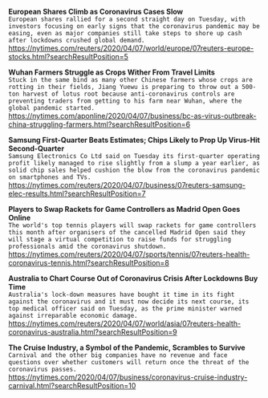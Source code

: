 **European Shares Climb as Coronavirus Cases Slow**\
`European shares rallied for a second straight day on Tuesday, with investors focusing on early signs that the coronavirus pandemic may be easing, even as major companies still take steps to shore up cash after lockdowns crushed global demand.`\
https://nytimes.com/reuters/2020/04/07/world/europe/07reuters-europe-stocks.html?searchResultPosition=5

**Wuhan Farmers Struggle as Crops Wither From Travel Limits**\
`Stuck in the same bind as many other Chinese farmers whose crops are rotting in their fields, Jiang Yuewu is preparing to throw out a 500-ton harvest of lotus root because anti-coronavirus controls are preventing traders from getting to his farm near Wuhan, where the global pandemic started.`\
https://nytimes.com/aponline/2020/04/07/business/bc-as-virus-outbreak-china-struggling-farmers.html?searchResultPosition=6

**Samsung First-Quarter Beats Estimates; Chips Likely to Prop Up Virus-Hit Second-Quarter**\
`Samsung Electronics Co Ltd said on Tuesday its first-quarter operating profit likely managed to rise slightly from a slump a year earlier, as solid chip sales helped cushion the blow from the coronavirus pandemic on smartphones and TVs.`\
https://nytimes.com/reuters/2020/04/07/business/07reuters-samsung-elec-results.html?searchResultPosition=7

**Players to Swap Rackets for Game Controllers as Madrid Open Goes Online**\
`The world's top tennis players will swap rackets for game controllers this month after organisers of the cancelled Madrid Open said they will stage a virtual competition to raise funds for struggling professionals amid the coronavirus shutdown.`\
https://nytimes.com/reuters/2020/04/07/sports/tennis/07reuters-health-coronavirus-tennis.html?searchResultPosition=8

**Australia to Chart Course Out of Coronavirus Crisis After Lockdowns Buy Time**\
`Australia's lock-down measures have bought it time in its fight against the coronavirus and it must now decide its next course, its top medical officer said on Tuesday, as the prime minister warned against irreparable economic damage.`\
https://nytimes.com/reuters/2020/04/07/world/asia/07reuters-health-coronavirus-australia.html?searchResultPosition=9

**The Cruise Industry, a Symbol of the Pandemic, Scrambles to Survive**\
`Carnival and the other big companies have no revenue and face questions over whether customers will return once the threat of the coronavirus passes.`\
https://nytimes.com/2020/04/07/business/coronavirus-cruise-industry-carnival.html?searchResultPosition=10

